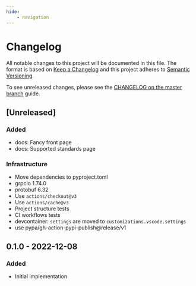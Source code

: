 ```yaml
---
hide:
    - navigation
---
```

# Changelog

All notable changes to this project will be documented in this file.
The format is based on [Keep a Changelog](https://keepachangelog.com/en/1.0.0/)
and this project adheres to [Semantic Versioning](https://semver.org/spec/v2.0.0.html).

To see unreleased changes, please see the [CHANGELOG on the master branch](https://github.com/gufolabs/gufo_liftbridge/blob/master/CHANGELOG.md) guide.

## [Unreleased]

### Added

* docs: Fancy front page
* docs: Supported standards page

### Infrastructure

* Move dependencies to pyproject.toml
* grpcio 1.74.0
* protobuf 6.32
* Use `actions/checkout@v3`
* Use `actions/cache@v3`
* Project structure tests
* CI workflows tests
* devcontainer: `settings` are moved to `customizations.vscode.settings`
* use pypa/gh-action-pypi-publish@release/v1

## 0.1.0 - 2022-12-08

### Added

* Initial implementation
